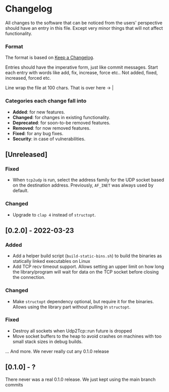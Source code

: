 # Changelog
All changes to the software that can be noticed from the users' perspective should have an entry in
this file. Except very minor things that will not affect functionality.

### Format

The format is based on [Keep a Changelog](http://keepachangelog.com/en/1.0.0/).

Entries should have the imperative form, just like commit messages. Start each entry with words like
add, fix, increase, force etc.. Not added, fixed, increased, forced etc.

Line wrap the file at 100 chars.                                              That is over here -> |

### Categories each change fall into

* **Added**: for new features.
* **Changed**: for changes in existing functionality.
* **Deprecated**: for soon-to-be removed features.
* **Removed**: for now removed features.
* **Fixed**: for any bug fixes.
* **Security**: in case of vulnerabilities.


## [Unreleased]
### Fixed
- When `tcp2udp` is run, select the address family for the UDP socket based on the
  destination address. Previously, `AF_INET` was always used by default.

### Changed
- Upgrade to `clap 4` instead of `structopt`.

## [0.2.0] - 2022-03-23
### Added
- Add a helper build script (`build-static-bins.sh`) to build the binaries
  as statically linked executables on Linux
- Add TCP recv timeout support. Allows setting an upper limit on how long
  the library/program will wait for data on the TCP socket before closing
  the connection.

### Changed
- Make `structopt` dependency optional, but require it for the binaries.
  Allows using the library part without pulling in `structopt`.

### Fixed
- Destroy all sockets when Udp2Tcp::run future is dropped
- Move socket buffers to the heap to avoid crashes on machines with too small
  stack sizes in debug builds.

... And more. We never really cut any 0.1.0 release

## [0.1.0] - ?
There never was a real 0.1.0 release. We just kept using the main branch commits
